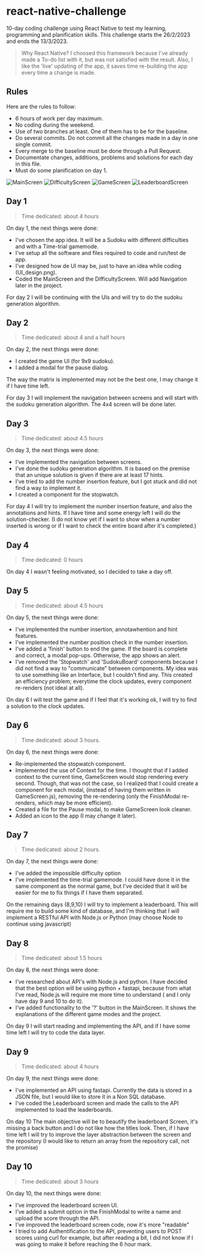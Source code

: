 # react-native-challenge
10-day coding challenge using React Native to test my learning, programming and planification skills. This challenge starts the 26/2/2023 and ends the 13/3/2023.
> Why React Native?
> I choosed this framework because I've already made a To-do list with it, but was not satisfied with the result. Also, I like the 'live' updating of the app, it saves time re-building the app every time a change is made.

## Rules
Here are the rules to follow:
- 6 hours of work per day maximum.
- No coding during the weekend.
- Use of two branches at least. One of them has to be for the baseline.
- Do several commits. Do not commit all the changes made in a day in one single commit.
- Every merge to the baseline must be done through a Pull Request.
- Documentate changes, additions, problems and solutions for each day in this file.
- Must do some planification on day 1.

![MainScreen](./assets/MainScreen.png "MainScreen")
![DifficultyScreen](./assets/DifficultyScreen.png "DifficultyScreen")
![GameScreen](./assets/GameScreen.png "MainScreen")
![LeaderboardScreen](./assets/LeaderboardScreen.png "LeaderboardScreen")

## Day 1
> Time dedicated: about 4 hours

On day 1, the next things were done:
- I've chosen the app idea. It will be a Sudoku with different difficulties and with a Time-trial gamemode.
- I've setup all the software and files required to code and run/test de app.
- I've designed how de UI may be, just to have an idea while coding (UI_design.png).
- Coded the MainScreen and the DifficultyScreen. Will add Navigation later in the project.

For day 2 I will be continuing with the UIs and will try to do the sudoku generation algorithm.

## Day 2
> Time dedicated: about 4 and a half hours

On day 2, the next things were done:
- I created the game UI (for 9x9 sudoku).
- I added a modal for the pause dialog.

The way the matrix is implemented may not be the best one, I may change it if I have time left.

For day 3 I will implement the navigation between screens and will start with the sudoku generation algorithm. The 4x4 screen will be done later.

## Day 3
> Time dedicated: about 4.5 hours

On day 3, the next things were done:
- I've implemented the navigation between screens.
- I've done the sudoku generation algorithm. It is based on the premise that an unique solution is given if there are at least 17 hints.
- I've tried to add the number insertion feature, but I got stuck and did not find a way to implement it.
- I created a component for the stopwatch.

For day 4 I will try to implement the number insertion feature, and also the annotations and hints. If I have time and some energy left I will do the solution-checker. (I do not know yet if I want to show when a number inserted is wrong or if I want to check the entire board after it's completed.)

## Day 4
> Time dedicated: 0 hours

On day 4 I wasn't feeling motivated, so I decided to take a day off.

## Day 5
> Time dedicated: about 4.5 hours

On day 5, the next things were done:
- I've implemented the number insertion, annotawhention and hint features.
- I've implemented the number position check in the number insertion.
- I've added a 'finish' button to end the game. If the board is complete and correct, a modal pop-ups. Otherwise, the app shows an alert.
- I've removed the 'Stopwatch' and 'SudokuBoard' components because I did not find a way to "communicate" between components. My idea was to use something like an Interface, but I couldn't find any. This created an efficiency problem; everytime the clock updates, every component re-renders (not ideal at all).

On day 6 I will test the game and if I feel that it's working ok, I will try to find a solution to the clock updates.

## Day 6
> Time dedicated: about 3 hours.

On day 6, the next things were done:
- Re-implemented the stopwatch component.
- Implemented the use of Context for the time. I thought that if I added context to the current time, GameScreen would stop rendering every second. Though, that was not the case, so I realized that I could create a component for each modal, (instead of having them written in GameScreen.js), removing the re-rendering (only the FinishModal re-renders, which may be more efficient).
- Created a file for the Pause modal, to make GameScreen look cleaner.
- Added an icon to the app (I may change it later).

## Day 7
> Time dedicated: about 2 hours.

On day 7, the next things were done:
- I've added the impossible difficulty option
- I've implemented the time-trial gamemode. I could have done it in the same component as the normal game, but I've decided that it will be easier for me to fix things if I have them separated.

On the remaining days (8,9,10) I will try to implement a leaderboard. This will require me to build some kind of database, and I'm thinking that I will implement a RESTful API with Node.js or Python (may choose Node to continue using javascript)

## Day 8
> Time dedicated: about 1.5 hours

On day 8, the next things were done:
- I've researched about API's with Node.js and python. I have decided that the best option will be using python + fastapi, because from what I've read, Node.js will require me more time to understand ( and I only have day 9 and 10 to do it).
- I've added functionality to the '?' button in the MainScreen. It shows the explanations of the different game modes and the project.

On day 9 I will start reading and implementing the API, and if I have some time left I will try to code the data layer.

## Day 9
> Time dedicated: about 4 hours

On day 9, the next things were done:
- I've implemented an API using fastapi. Currently the data is stored in a JSON file, but I would like to store it in a Non SQL database.
- I've coded the Leaderboard screen and made the calls to the API implemented to load the leaderboards.

On day 10 The main objective will be to beautify the leaderboard Screen, it's missing a back button and I do not like how the titles look. Then, if I have time left I will try to improve the layer abstraction between the screen and the repository (I would like to return an array from the repository call, not the promise)

## Day 10
> Time dedicated: about 3 hours

On day 10, the next things were done:
- I've improved the leaderboard screen UI.
- I've added a submit option in the FinishModal to write a name and upload the score through the API.
- I've improved the leaderboard screen code, now it's more "readable"
- I tried to add Authentification to the API, preventing users to POST scores using curl for example, but after reading a bit, I did not know if I was going to make it before reaching the 6 hour mark.